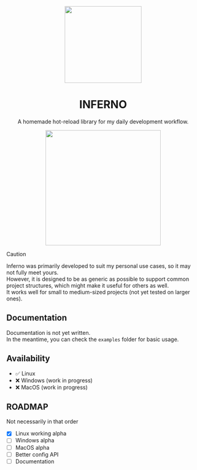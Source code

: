 <p align="center">
  <img width="200" height="auto" src="logo.png"/>
</p>

<h1 align="center">INFERNO</h1>

<p align="center">
  A homemade hot-reload library for my daily development workflow.
</p>

<p align="center">
  <img src="demo.gif" height="300" width="auto"/>
</p>

> [!CAUTION]  
> Inferno was primarily developed to suit my personal use cases, so it may not fully meet yours.  
> However, it is designed to be as generic as possible to support common project structures, which might make it useful for others as well.  
> It works well for small to medium-sized projects (not yet tested on larger ones).



## Documentation
Documentation is not yet written.  
In the meantime, you can check the `examples` folder for basic usage.

## Availability
- ✅ Linux
- ❌ Windows (work in progress)
- ❌ MacOS (work in progress)

## ROADMAP
Not necessarily in that order
- [x] Linux working alpha 
- [ ] Windows alpha
- [ ] MacOS alpha
- [ ] Better config API
- [ ] Documentation
